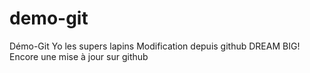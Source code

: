 # demo-git
Démo-Git
Yo les supers lapins
Modification depuis github
DREAM BIG!
Encore une mise à jour sur github
